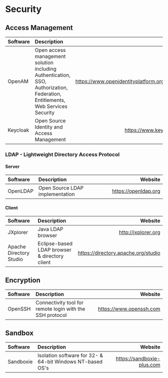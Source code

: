 # Security

## Access Management

| Software | Description    | Website  |
| :------- | :------------- | -------: |
| OpenAM | Open access management solution including Authentication, SSO, Authorization, Federation, Entitlements, Web Services Security | https://www.openidentityplatform.org/openam |
| Keycloak | Open Source Identity and Access Management | https://www.keycloak.org |

### LDAP - Lightweight Directory Access Protocol

#### Server

| Software | Description                     | Website              |
| :------- | :------------------------------ | -------------------: |
| OpenLDAP | Open Source LDAP implementation | https://openldap.org |

#### Client

| Software                | Description                                   | Website                             |
| :---------------------- | :-------------------------------------------- | ----------------------------------: |
| JXplorer                | Java LDAP browser                             | http://jxplorer.org                 |
| Apache Directory Studio | Eclipse-based LDAP browser & directory client | https://directory.apache.org/studio |

## Encryption

| Software | Description                                              | Website                 |
| :------- | :------------------------------------------------------- | ----------------------: |
| OpenSSH  | Connectivity tool for remote login with the SSH protocol | https://www.openssh.com |


## Sandbox

| Software  | Description                                               | Website                    |
| :-------- | :-------------------------------------------------------- | -------------------------: |
| Sandboxie | Isolation software for 32- & 64-bit Windows NT-based OS's | https://sandboxie-plus.com |